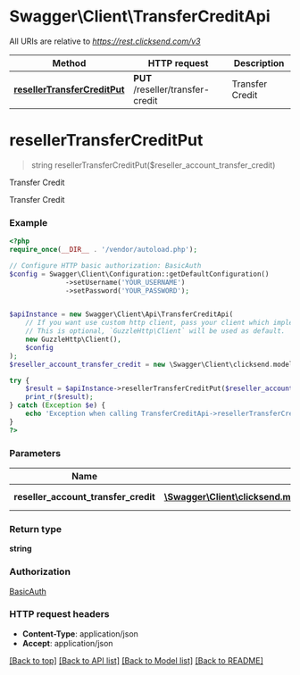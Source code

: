 # Swagger\Client\TransferCreditApi

All URIs are relative to *https://rest.clicksend.com/v3*

Method | HTTP request | Description
------------- | ------------- | -------------
[**resellerTransferCreditPut**](TransferCreditApi.md#resellerTransferCreditPut) | **PUT** /reseller/transfer-credit | Transfer Credit


# **resellerTransferCreditPut**
> string resellerTransferCreditPut($reseller_account_transfer_credit)

Transfer Credit

Transfer Credit

### Example
```php
<?php
require_once(__DIR__ . '/vendor/autoload.php');

// Configure HTTP basic authorization: BasicAuth
$config = Swagger\Client\Configuration::getDefaultConfiguration()
              ->setUsername('YOUR_USERNAME')
              ->setPassword('YOUR_PASSWORD');


$apiInstance = new Swagger\Client\Api\TransferCreditApi(
    // If you want use custom http client, pass your client which implements `GuzzleHttp\ClientInterface`.
    // This is optional, `GuzzleHttp\Client` will be used as default.
    new GuzzleHttp\Client(),
    $config
);
$reseller_account_transfer_credit = new \Swagger\Client\clicksend.model\ResellerAccountTransferCredit(); // \Swagger\Client\clicksend.model\ResellerAccountTransferCredit | ResellerAccountTransferCredit model

try {
    $result = $apiInstance->resellerTransferCreditPut($reseller_account_transfer_credit);
    print_r($result);
} catch (Exception $e) {
    echo 'Exception when calling TransferCreditApi->resellerTransferCreditPut: ', $e->getMessage(), PHP_EOL;
}
?>
```

### Parameters

Name | Type | Description  | Notes
------------- | ------------- | ------------- | -------------
 **reseller_account_transfer_credit** | [**\Swagger\Client\clicksend.model\ResellerAccountTransferCredit**](../Model/ResellerAccountTransferCredit.md)| ResellerAccountTransferCredit model |

### Return type

**string**

### Authorization

[BasicAuth](../../README.md#BasicAuth)

### HTTP request headers

 - **Content-Type**: application/json
 - **Accept**: application/json

[[Back to top]](#) [[Back to API list]](../../README.md#documentation-for-api-endpoints) [[Back to Model list]](../../README.md#documentation-for-models) [[Back to README]](../../README.md)

